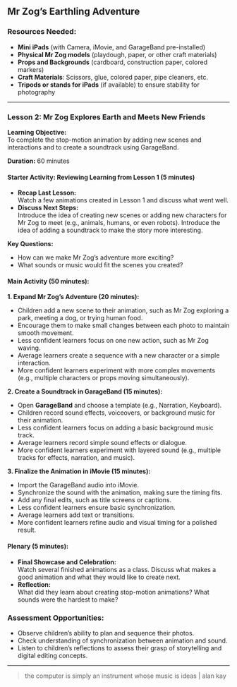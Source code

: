 ## **Mr Zog’s Earthling Adventure**

### **Resources Needed:**
- **Mini iPads** (with Camera, iMovie, and GarageBand pre-installed)
- **Physical Mr Zog models** (playdough, paper, or other craft materials)
- **Props and Backgrounds** (cardboard, construction paper, colored markers)
- **Craft Materials**: Scissors, glue, colored paper, pipe cleaners, etc.
- **Tripods or stands for iPads** (if available) to ensure stability for photography

---

### **Lesson 2: Mr Zog Explores Earth and Meets New Friends**
**Learning Objective:**  
To complete the stop-motion animation by adding new scenes and interactions and to create a soundtrack using GarageBand.

**Duration:** 60 minutes

#### **Starter Activity: Reviewing Learning from Lesson 1 (5 minutes)**
- **Recap Last Lesson:**  
  Watch a few animations created in Lesson 1 and discuss what went well.
- **Discuss Next Steps:**  
  Introduce the idea of creating new scenes or adding new characters for Mr Zog to meet (e.g., animals, humans, or even robots).
  Introduce the idea of adding a soundtrack to make the story more interesting.

**Key Questions:**
- How can we make Mr Zog’s adventure more exciting?
- What sounds or music would fit the scenes you created?

#### **Main Activity (50 minutes):**
**1. Expand Mr Zog’s Adventure (20 minutes):**
   - Children add a new scene to their animation, such as Mr Zog exploring a park, meeting a dog, or trying human food.
   - Encourage them to make small changes between each photo to maintain smooth movement.
   - Less confident learners focus on one new action, such as Mr Zog waving.
   - Average learners create a sequence with a new character or a simple interaction.
   - More confident learners experiment with more complex movements (e.g., multiple characters or props moving simultaneously).

**2. Create a Soundtrack in GarageBand (15 minutes):**
   - Open **GarageBand** and choose a template (e.g., Narration, Keyboard).
   - Children record sound effects, voiceovers, or background music for their animation.
   - Less confident learners focus on adding a basic background music track.
   - Average learners record simple sound effects or dialogue.
   - More confident learners experiment with layered sound (e.g., multiple tracks for effects, narration, and music).

**3. Finalize the Animation in iMovie (15 minutes):**
   - Import the GarageBand audio into iMovie.
   - Synchronize the sound with the animation, making sure the timing fits.
   - Add any final edits, such as title screens or captions.
   - Less confident learners ensure basic synchronization.
   - Average learners add text or transitions.
   - More confident learners refine audio and visual timing for a polished result.

#### **Plenary (5 minutes):**
- **Final Showcase and Celebration:**  
  Watch several finished animations as a class. Discuss what makes a good animation and what they would like to create next.  
- **Reflection:**  
  What did they learn about creating stop-motion animations? What sounds were the hardest to make?

### **Assessment Opportunities:**
- Observe children’s ability to plan and sequence their photos.
- Check understanding of synchronization between animation and sound.
- Listen to children’s reflections to assess their grasp of storytelling and digital editing concepts.

---

> the computer is simply an instrument whose music is ideas | alan kay
